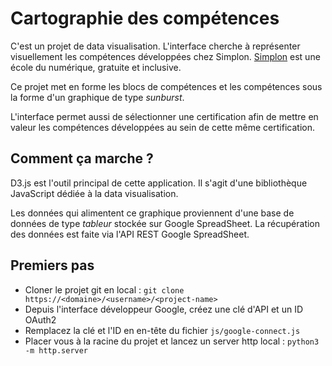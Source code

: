 # Cartographie des compétences
C'est un projet de data visualisation. L'interface cherche à représenter visuellement les compétences développées chez Simplon.
[Simplon](https://simplon.co) est une école du numérique, gratuite et inclusive.  
  
Ce projet met en forme les blocs de compétences et les compétences sous la forme d'un graphique de type *sunburst*.
  
L'interface permet aussi de sélectionner une certification afin de mettre en valeur les compétences développées au sein de cette même certification.

## Comment ça marche ?
D3.js est l'outil principal de cette application. Il s'agit d'une bibliothèque JavaScript dédiée à la data visualisation.  
  
Les données qui alimentent ce graphique proviennent d'une base de données de type *tableur* stockée sur Google SpreadSheet. 
La récupération des données est faite via l'API REST Google SpreadSheet.

## Premiers pas
- Cloner le projet git en local : `git clone https://<domaine>/<username>/<project-name>`
- Depuis l'interface développeur Google, créez une clé d'API et un ID OAuth2
- Remplacez la clé et l'ID en en-tête du fichier `js/google-connect.js`
- Placer vous à la racine du projet et lancez un server http local : `python3 -m http.server`
